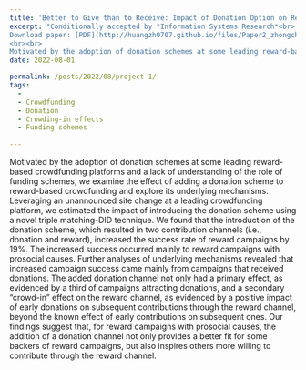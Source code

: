 ```yaml
---
title: 'Better to Give than to Receive: Impact of Donation Option on Reward-based Crowdfunding Campaigns'
excerpt: "Conditionally accepted by *Information Systems Research*<br>
Download paper: [PDF](http://huangzh0707.github.io/files/Paper2_zhongchou.pdf)
<br><br> 
Motivated by the adoption of donation schemes at some leading reward-based crowdfunding platforms and a lack of understanding of the role of funding schemes, we examine the effect of adding a donation scheme to reward-based crowdfunding and explore its underlying mechanisms. Leveraging an unannounced site change at a leading crowdfunding platform, we estimated the impact of introducing the donation scheme using a novel triple matching-DID technique. We found that the introduction of the donation scheme, which resulted in two contribution channels (i.e., donation and reward), increased the success rate of reward campaigns by 19%. The increased success occurred mainly to reward campaigns with prosocial causes. Further analyses of underlying mechanisms revealed that increased campaign success came mainly from campaigns that received donations. The added donation channel not only had a primary effect, as evidenced by a third of campaigns attracting donations, and a secondary “crowd-in” effect on the reward channel, as evidenced by a positive impact of early donations on subsequent contributions through the reward channel, beyond the known effect of early contributions on subsequent ones. Our findings suggest that, for reward campaigns with prosocial causes, the addition of a donation channel not only provides a better fit for some backers of reward campaigns, but also inspires others more willing to contribute through the reward channel."
date: 2022-08-01

permalink: /posts/2022/08/project-1/
tags:
  - 
  - Crowdfunding
  - Donation
  - Crowding-in effects
  - Funding schemes 
  
---
```


Motivated by the adoption of donation schemes at some leading reward-based crowdfunding platforms and a lack of understanding of the role of funding schemes, we examine the effect of adding a donation scheme to reward-based crowdfunding and explore its underlying mechanisms. Leveraging an unannounced site change at a leading crowdfunding platform, we estimated the impact of introducing the donation scheme using a novel triple matching-DID technique. We found that the introduction of the donation scheme, which resulted in two contribution channels (i.e., donation and reward), increased the success rate of reward campaigns by 19%. The increased success occurred mainly to reward campaigns with prosocial causes. Further analyses of underlying mechanisms revealed that increased campaign success came mainly from campaigns that received donations. The added donation channel not only had a primary effect, as evidenced by a third of campaigns attracting donations, and a secondary “crowd-in” effect on the reward channel, as evidenced by a positive impact of early donations on subsequent contributions through the reward channel, beyond the known effect of early contributions on subsequent ones. Our findings suggest that, for reward campaigns with prosocial causes, the addition of a donation channel not only provides a better fit for some backers of reward campaigns, but also inspires others more willing to contribute through the reward channel.